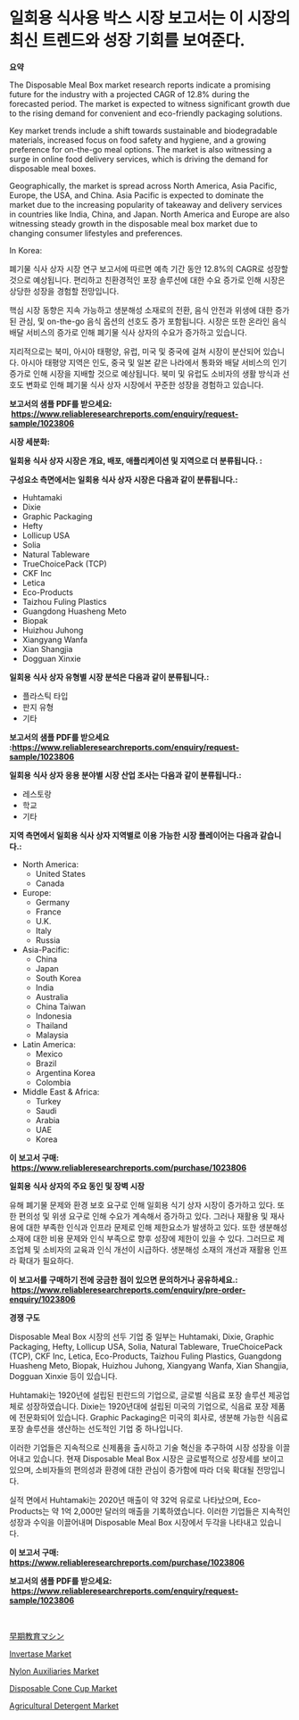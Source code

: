 <p><h1>일회용 식사용 박스 시장 보고서는 이 시장의 최신 트렌드와 성장 기회를 보여준다.</h1></p><p><strong>요약</strong></p>
<p><p>The Disposable Meal Box market research reports indicate a promising future for the industry with a projected CAGR of 12.8% during the forecasted period. The market is expected to witness significant growth due to the rising demand for convenient and eco-friendly packaging solutions.</p><p>Key market trends include a shift towards sustainable and biodegradable materials, increased focus on food safety and hygiene, and a growing preference for on-the-go meal options. The market is also witnessing a surge in online food delivery services, which is driving the demand for disposable meal boxes.</p><p>Geographically, the market is spread across North America, Asia Pacific, Europe, the USA, and China. Asia Pacific is expected to dominate the market due to the increasing popularity of takeaway and delivery services in countries like India, China, and Japan. North America and Europe are also witnessing steady growth in the disposable meal box market due to changing consumer lifestyles and preferences.</p><p>In Korea:</p><p>폐기물 식사 상자 시장 연구 보고서에 따르면 예측 기간 동안 12.8%의 CAGR로 성장할 것으로 예상됩니다. 편리하고 친환경적인 포장 솔루션에 대한 수요 증가로 인해 시장은 상당한 성장을 경험할 전망입니다.</p><p>핵심 시장 동향은 지속 가능하고 생분해성 소재로의 전환, 음식 안전과 위생에 대한 증가된 관심, 및 on-the-go 음식 옵션의 선호도 증가 포함됩니다. 시장은 또한 온라인 음식 배달 서비스의 증가로 인해 폐기물 식사 상자의 수요가 증가하고 있습니다.</p><p>지리적으로는 북미, 아시아 태평양, 유럽, 미국 및 중국에 걸쳐 시장이 분산되어 있습니다. 아시아 태평양 지역은 인도, 중국 및 일본 같은 나라에서 통화와 배달 서비스의 인기 증가로 인해 시장을 지배할 것으로 예상됩니다. 북미 및 유럽도 소비자의 생활 방식과 선호도 변화로 인해 폐기물 식사 상자 시장에서 꾸준한 성장을 경험하고 있습니다.</p></p>
<p><strong>보고서의 샘플 PDF를 받으세요: &nbsp;<a href="https://www.reliableresearchreports.com/enquiry/request-sample/1023806">https://www.reliableresearchreports.com/enquiry/request-sample/1023806</a></strong></p>
<p><strong>시장 세분화:</strong></p>
<p><strong> 일회용 식사 상자 시장은 개요, 배포, 애플리케이션 및 지역으로 더 분류됩니다. :</strong></p>
<p><strong>구성요소 측면에서는 일회용 식사 상자 시장은 다음과 같이 분류됩니다.:</strong></p>
<p><ul><li>Huhtamaki</li><li>Dixie</li><li>Graphic Packaging</li><li>Hefty</li><li>Lollicup USA</li><li>Solia</li><li>Natural Tableware</li><li>TrueChoicePack (TCP)</li><li>CKF Inc</li><li>Letica</li><li>Eco-Products</li><li>Taizhou Fuling Plastics</li><li>Guangdong Huasheng Meto</li><li>Biopak</li><li>Huizhou Juhong</li><li>Xiangyang Wanfa</li><li>Xian Shangjia</li><li>Dogguan Xinxie</li></ul></p>
<p><strong> 일회용 식사 상자 유형별 시장 분석은 다음과 같이 분류됩니다.:</strong></p>
<p><ul><li>플라스틱 타입</li><li>판지 유형</li><li>기타</li></ul></p>
<p><strong>보고서의 샘플 PDF를 받으세요 :<a href="https://www.reliableresearchreports.com/enquiry/request-sample/1023806">https://www.reliableresearchreports.com/enquiry/request-sample/1023806</a></strong></p>
<p><strong> 일회용 식사 상자 응용 분야별 시장 산업 조사는 다음과 같이 분류됩니다.:</strong></p>
<p><ul><li>레스토랑</li><li>학교</li><li>기타</li></ul></p>
<p><strong>지역 측면에서 일회용 식사 상자 지역별로 이용 가능한 시장 플레이어는 다음과 같습니다.:</strong></p>
<p><ul>
    <li>
        North America:
        <ul>
            <li>United States</li>
            <li>Canada</li>
        </ul>
    </li>
    <li>
        Europe:
        <ul>
            <li>Germany</li>
            <li>France</li>
            <li>U.K.</li>
            <li>Italy</li>
            <li>Russia</li>
        </ul>
    </li>
    <li>
        Asia-Pacific:
        <ul>
            <li>China</li>
            <li>Japan</li>
            <li>South Korea</li>
            <li>India</li>
            <li>Australia</li>
            <li>China Taiwan</li>
            <li>Indonesia</li>
            <li>Thailand</li>
            <li>Malaysia</li>
        </ul>
    </li>
    <li>
        Latin America:
        <ul>
            <li>Mexico</li>
            <li>Brazil</li>
            <li>Argentina Korea</li>
            <li>Colombia</li>
        </ul>
    </li>
    <li>
        Middle East & Africa:
        <ul>
            <li>Turkey</li>
            <li>Saudi</li>
            <li>Arabia</li>
            <li>UAE</li>
            <li>Korea</li>
        </ul>
    </li>
    </ul></p>
<p><strong>이 보고서 구매: &nbsp;<a href="https://www.reliableresearchreports.com/purchase/1023806">https://www.reliableresearchreports.com/purchase/1023806</a></strong></p>
<p><strong>일회용 식사 상자의 주요 동인 및 장벽 시장</strong></p>
<p><p>유해 폐기물 문제와 환경 보호 요구로 인해 일회용 식기 상자 시장이 증가하고 있다. 또한 편의성 및 위생 요구로 인해 수요가 계속해서 증가하고 있다. 그러나 재활용 및 재사용에 대한 부족한 인식과 인프라 문제로 인해 제한요소가 발생하고 있다. 또한 생분해성 소재에 대한 비용 문제와 인식 부족으로 향후 성장에 제한이 있을 수 있다. 그러므로 제조업체 및 소비자의 교육과 인식 개선이 시급하다. 생분해성 소재의 개선과 재활용 인프라 확대가 필요하다.</p></p>
<p><strong>이 보고서를 구매하기 전에 궁금한 점이 있으면 문의하거나 공유하세요.: &nbsp;<a href="https://www.reliableresearchreports.com/enquiry/pre-order-enquiry/1023806">https://www.reliableresearchreports.com/enquiry/pre-order-enquiry/1023806</a></strong></p>
<p><strong>경쟁 구도</strong></p>
<p><p>Disposable Meal Box 시장의 선두 기업 중 일부는 Huhtamaki, Dixie, Graphic Packaging, Hefty, Lollicup USA, Solia, Natural Tableware, TrueChoicePack (TCP), CKF Inc, Letica, Eco-Products, Taizhou Fuling Plastics, Guangdong Huasheng Meto, Biopak, Huizhou Juhong, Xiangyang Wanfa, Xian Shangjia, Dogguan Xinxie 등이 있습니다.</p><p>Huhtamaki는 1920년에 설립된 핀란드의 기업으로, 글로벌 식음료 포장 솔루션 제공업체로 성장하였습니다. Dixie는 1920년대에 설립된 미국의 기업으로, 식음료 포장 제품에 전문화되어 있습니다. Graphic Packaging은 미국의 회사로, 생분해 가능한 식음료 포장 솔루션을 생산하는 선도적인 기업 중 하나입니다.</p><p>이러한 기업들은 지속적으로 신제품을 출시하고 기술 혁신을 추구하여 시장 성장을 이끌어내고 있습니다. 현재 Disposable Meal Box 시장은 글로벌적으로 성장세를 보이고 있으며, 소비자들의 편의성과 환경에 대한 관심이 증가함에 따라 더욱 확대될 전망입니다.</p><p>실적 면에서 Huhtamaki는 2020년 매출이 약 32억 유로로 나타났으며, Eco-Products는 약 1억 2,000만 달러의 매출을 기록하였습니다. 이러한 기업들은 지속적인 성장과 수익을 이끌어내며 Disposable Meal Box 시장에서 두각을 나타내고 있습니다.</p></p>
<p><strong>이 보고서 구매: &nbsp; <a href="https://www.reliableresearchreports.com/purchase/1023806">https://www.reliableresearchreports.com/purchase/1023806</a></strong></p>
<p><strong>보고서의 샘플 PDF를 받으세요: &nbsp;<a href="https://www.reliableresearchreports.com/enquiry/request-sample/1023806">https://www.reliableresearchreports.com/enquiry/request-sample/1023806</a></strong><strong></strong></p>
<p>&nbsp;</p>
<p><p><a href="https://github.com/cnnriuez22368/Market-Research-Report-List-1/blob/main/4385399675.md">早期教育マシン</a></p><p><a href="https://issuu.com/reportprime-2/docs/invertase-market-size-2030.pptx">Invertase Market</a></p><p><a href="https://github.com/Krish2023na/Market-Research-Report-List-3/blob/main/nylon-auxiliaries-market.md">Nylon Auxiliaries Market</a></p><p><a href="https://issuu.com/reportprime-2/docs/disposable-cone-cup-market-size-2030.pptx">Disposable Cone Cup Market</a></p><p><a href="https://github.com/bmorecock/Market-Research-Report-List-2/blob/main/agricultural-detergent-market.md">Agricultural Detergent Market</a></p></p>